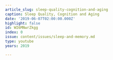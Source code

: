 ```yaml
---
article_slug: sleep-quality-cognition-and-aging
caption: Sleep Quality, Cognition and Aging
date: '2019-06-07T02:00:00.000Z'
highlight: false
id: WI6MNwrZkgg
index: 0
issue: content/issues/sleep-and-memory.md
type: youtube
years: 2019

---
```

